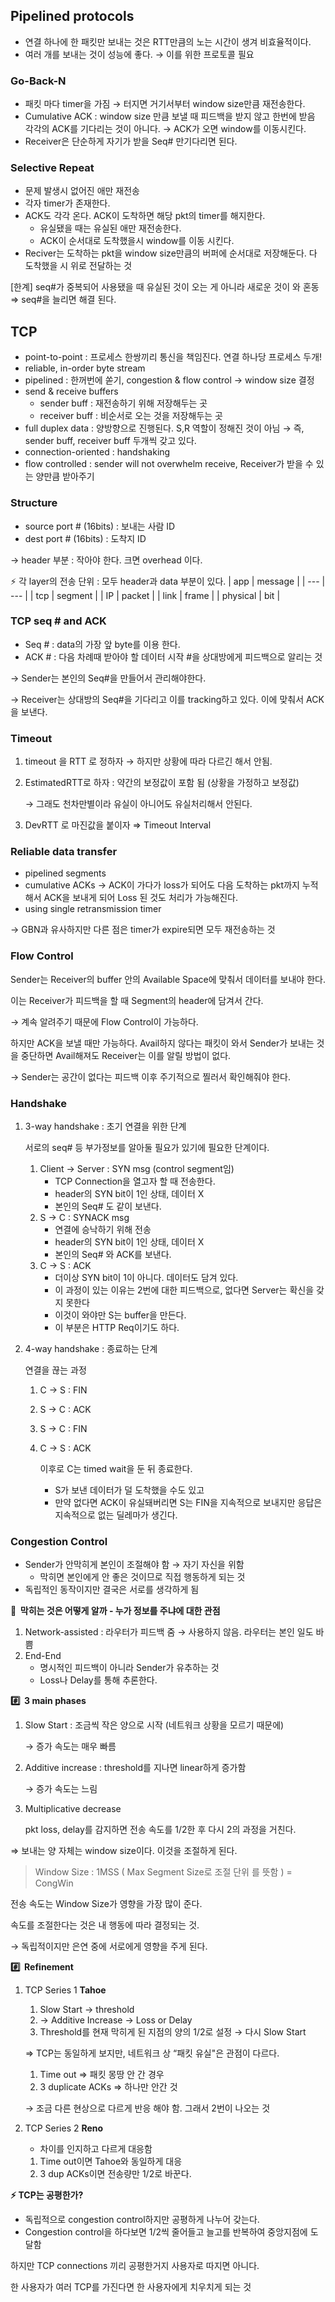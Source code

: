 ## Pipelined protocols

- 연결 하나에 한 패킷만 보내는 것은 RTT만큼의 노는 시간이 생겨 비효율적이다.
- 여러 개를 보내는 것이 성능에 좋다. → 이를 위한 프로토콜 필요

### Go-Back-N

- 패킷 마다 timer을 가짐 → 터지면 거기서부터 window size만큼 재전송한다.
- Cumulative ACK : window size 만큼 보낼 때 피드백을 받지 않고 한번에 받음
  각각의 ACK를 기다리는 것이 아니다.
  → ACK가 오면 window를 이동시킨다.
- Receiver은 단순하게 자기가 받을 Seq# 만기다리면 된다.

### Selective Repeat

- 문제 발생시 없어진 애만 재전송
- 각자 timer가 존재한다.
- ACK도 각각 온다. ACK이 도착하면 해당 pkt의 timer를 해지한다.
  - 유실됐을 때는 유실된 애만 재전송한다.
  - ACK이 순서대로 도착했을시 window를 이동 시킨다.
- Reciver는 도착하는 pkt을 window size만큼의 버퍼에 순서대로 저장해둔다.
  다 도착했을 시 위로 전달하는 것

[한계] seq#가 중복되어 사용됐을 때 유실된 것이 오는 게 아니라 새로운 것이 와 혼동 ⇒ seq#을 늘리면 해결 된다.

## TCP

- point-to-point : 프로세스 한쌍끼리 통신을 책임진다. 연결 하나당 프로세스 두개!
- reliable, in-order byte stream
- pipelined : 한꺼번에 쏟기, congestion & flow control → window size 결정
- send & receive buffers
  - sender buff : 재전송하기 위해 저장해두는 곳
  - receiver buff : 비순서로 오는 것을 저장해두는 곳
- full duplex data : 양방향으로 진행된다. S,R 역할이 정해진 것이 아님
  → 즉, sender buff, receiver buff 두개씩 갖고 있다.
- connection-oriented : handshaking
- flow controlled : sender will not overwhelm receive, Receiver가 받을 수 있는 양만큼 받아주기

### **Structure**

- source port # (16bits) : 보내는 사람 ID
- dest port # (16bits) : 도착지 ID

→ header 부분 : 작아야 한다. 크면 overhead 이다.

⚡️ 각 layer의 전송 단위 : 모두 header과 data 부분이 있다.
| app | message |
| --- | --- |
| tcp | segment |
| IP | packet |
| link | frame |
| physical | bit |

### TCP seq # and ACK

- Seq # : data의 가장 앞 byte를 이용 한다.
- ACK # : 다음 차례때 받아야 할 데이터 시작 #을 상대방에게 피드백으로 알리는 것

→ Sender는 본인의 Seq#을 만들어서 관리해야한다.

→ Receiver는 상대방의 Seq#을 기다리고 이를 tracking하고 있다. 이에 맞춰서 ACK을 보낸다.

### Timeout

1. timeout 을 RTT 로 정하자 → 하지만 상황에 따라 다르긴 해서 안됨.
2. EstimatedRTT로 하자 : 약간의 보정값이 포함 됨 (상황을 가정하고 보정값)

   → 그래도 천차만별이라 유실이 아니어도 유실처리해서 안된다.

3. DevRTT 로 마진값을 붙이자 ⇒ Timeout Interval

### Reliable data transfer

- pipelined segments
- cumulative ACKs
  → ACK이 가다가 loss가 되어도 다음 도착하는 pkt까지 누적해서 ACK을 보내게 되어 Loss 된 것도 처리가 가능해진다.
- using single retransmission timer

→ GBN과 유사하지만 다른 점은 timer가 expire되면 모두 재전송하는 것

### Flow Control

Sender는 Receiver의 buffer 안의 Available Space에 맞춰서 데이터를 보내야 한다.

이는 Receiver가 피드백을 할 때 Segment의 header에 담겨서 간다.

→ 계속 알려주기 때문에 Flow Control이 가능하다.

하지만 ACK을 보낼 때만 가능하다. Avail하지 않다는 패킷이 와서 Sender가 보내는 것을 중단하면 Avail해져도 Receiver는 이를 알릴 방법이 없다.

→ Sender는 공간이 없다는 피드백 이후 주기적으로 찔러서 확인해줘야 한다.

### Handshake

1. 3-way handshake : 초기 연결을 위한 단계

   서로의 seq# 등 부가정보를 알아둘 필요가 있기에 필요한 단계이다.

   1. Client → Server : SYN msg (control segment임)
      - TCP Connection을 열고자 할 때 전송한다.
      - header의 SYN bit이 1인 상태, 데이터 X
      - 본인의 Seq# 도 같이 보낸다.
   2. S → C : SYNACK msg
      - 연결에 승낙하기 위해 전송
      - header의 SYN bit이 1인 상태, 데이터 X
      - 본인의 Seq# 와 ACK를 보낸다.
   3. C → S : ACK
      - 더이상 SYN bit이 1이 아니다. 데이터도 담겨 있다.
      - 이 과정이 있는 이유는 2번에 대한 피드백으로, 없다면 Server는 확신을 갖지 못한다
      - 이것이 와야만 S는 buffer을 만든다.
      - 이 부분은 HTTP Req이기도 하다.

2. 4-way handshake : 종료하는 단계

   연결을 끊는 과정

   1. C → S : FIN
   2. S → C : ACK
   3. S → C : FIN
   4. C → S : ACK

      이후로 C는 timed wait을 둔 뒤 종료한다.

      - S가 보낸 데이터가 덜 도착했을 수도 있고
      - 만약 없다면 ACK이 유실돼버리면 S는 FIN을 지속적으로 보내지만 응답은 지속적으로 없는 딜레마가 생긴다.

### Congestion Control

- Sender가 안막히게 본인이 조절해야 함 → 자기 자신을 위함
  - 막히면 본인에게 안 좋은 것이므로 직접 행동하게 되는 것
- 독립적인 동작이지만 결국은 서로를 생각하게 됨

**🤔  막히는 것은 어떻게 알까 - 누가 정보를 주냐에 대한 관점**

1. Network-assisted : 라우터가 피드백 줌 → 사용하지 않음. 라우터는 본인 일도 바쁨
2. End-End
   - 명시적인 피드백이 아니라 Sender가 유추하는 것
   - Loss나 Delay를 통해 추론한다.

**#️⃣  3 main phases**

1. Slow Start : 조금씩 작은 양으로 시작 (네트워크 상황을 모르기 때문에)

   → 증가 속도는 매우 빠름

2. Additive increase : threshold를 지나면 linear하게 증가함

   → 증가 속도는 느림

3. Multiplicative decrease

   pkt loss, delay를 감지하면 전송 속도를 1/2한 후 다시 2의 과정을 거친다.

⇒ 보내는 양 자체는 window size이다. 이것을 조절하게 된다.

> Window Size : 1MSS ( Max Segment Size로 조절 단위 를 뜻함 ) = CongWin

전송 속도는 Window Size가 영향을 가장 많이 준다.

속도를 조절한다는 것은 내 행동에 따라 결정되는 것.

→ 독립적이지만 은연 중에 서로에게 영향을 주게 된다.

**#️⃣  Refinement**

1. TCP Series 1 **Tahoe**

   1. Slow Start → threshold
   2. → Additive Increase → Loss or Delay
   3. Threshold를 현재 막히게 된 지점의 양의 1/2로 설정 → 다시 Slow Start

   ⇒ TCP는 동일하게 보지만, 네트워크 상 “패킷 유실"은 관점이 다르다.

   1. Time out ⇒ 패킷 몽땅 안 간 경우
   2. 3 duplicate ACKs ⇒ 하나만 안간 것

   → 조금 다른 현상으로 다르게 반응 해야 함. 그래서 2번이 나오는 것

1. TCP Series 2 **Reno**
   - 차이를 인지하고 다르게 대응함
   1. Time out이면 Tahoe와 동일하게 대응
   2. 3 dup ACKs이면 전송량만 1/2로 바꾼다.

**⚡️ TCP는 공평한가?**

- 독립적으로 congestion control하지만 공평하게 나누어 갖는다.
- Congestion control을 하다보면 1/2씩 줄어들고 늘고를 반복하여 중앙지점에 도달함

하지만 TCP connections 끼리 공평한거지 사용자로 따지면 아니다.

한 사용자가 여러 TCP를 가진다면 한 사용자에게 치우치게 되는 것
